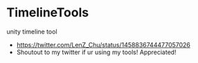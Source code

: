 # TimelineTools
 unity timeline tool
- https://twitter.com/LenZ_Chu/status/1458836744477057026
- Shoutout to my twitter if ur using my tools! Appreciated!
